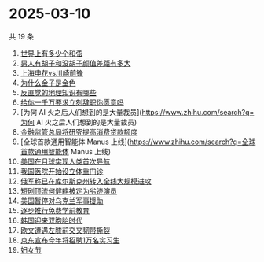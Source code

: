 # 2025-03-10

共 19 条

<!-- BEGIN -->
<!-- 最后更新时间 Mon Mar 10 2025 16:12:29 GMT+0800 (China Standard Time) -->

1. [世界上有多少个和弦](https://www.zhihu.com/search?q=世界上有多少个和弦)
1. [男人有胡子和没胡子颜值差距有多大](https://www.zhihu.com/search?q=男人有胡子和没胡子颜值差距有多大)
1. [上海申花vs川崎前锋](https://www.zhihu.com/search?q=上海申花vs川崎前锋)
1. [为什么金子是金色](https://www.zhihu.com/search?q=为什么金子是金色)
1. [反直觉的地理知识有哪些](https://www.zhihu.com/search?q=反直觉的地理知识有哪些)
1. [给你一千万要求立刻辞职你愿意吗](https://www.zhihu.com/search?q=给你一千万要求立刻辞职你愿意吗)
1. [为何 AI 火之后人们想到的是大量裁员](https://www.zhihu.com/search?q=为何 AI
   火之后人们想到的是大量裁员)
1. [金融监管总局将研究提高消费贷款额度](https://www.zhihu.com/search?q=金融监管总局将研究提高消费贷款额度)
1. [全球首款通用智能体 Manus
   上线](https://www.zhihu.com/search?q=全球首款通用智能体 Manus 上线)
1. [美国在月球实现人类首次导航](https://www.zhihu.com/search?q=美国在月球实现人类首次导航)
1. [我国医院开始设立体重门诊](https://www.zhihu.com/search?q=我国医院开始设立体重门诊)
1. [俄军称已在库尔斯克州转入全线大规模进攻](https://www.zhihu.com/search?q=俄军称已在库尔斯克州转入全线大规模进攻)
1. [短剧顶流何健麒被定为劣迹演员](https://www.zhihu.com/search?q=短剧顶流何健麒被定为劣迹演员)
1. [美国暂停对乌克兰军事援助](https://www.zhihu.com/search?q=美国暂停对乌克兰军事援助)
1. [逐步推行免费学前教育](https://www.zhihu.com/search?q=逐步推行免费学前教育)
1. [韩国迎来双胞胎时代](https://www.zhihu.com/search?q=韩国迎来双胞胎时代)
1. [欧文遭遇左膝前交叉韧带撕裂](https://www.zhihu.com/search?q=欧文遭遇左膝前交叉韧带撕裂)
1. [京东宣布今年将招聘1万名实习生](https://www.zhihu.com/search?q=京东宣布今年将招聘1万名实习生)
1. [妇女节](https://www.zhihu.com/search?q=妇女节)

<!-- END -->
